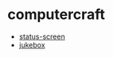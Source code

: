 # computercraft

- [status-screen](https://raw.githubusercontent.com/anatolethien/computercraft/master/status-screen/status-screen.lua)
- [jukebox](https://raw.githubusercontent.com/anatolethien/computercraft/master/jukebox/jukebox.lua)
